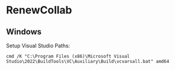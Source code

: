 # RenewCollab

## Windows

Setup Visual Studio Paths:

```
cmd /K "C:\Program Files (x86)\Microsoft Visual Studio\2022\BuildTools\VC\Auxiliary\Build\vcvarsall.bat" amd64
```